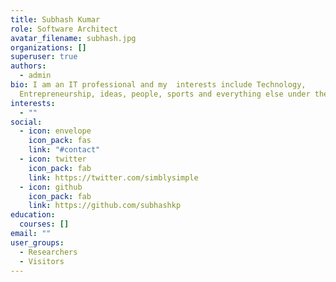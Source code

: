 ```yaml
---
title: Subhash Kumar
role: Software Architect
avatar_filename: subhash.jpg
organizations: []
superuser: true
authors:
  - admin
bio: I am an IT professional and my  interests include Technology,
  Entrepreneurship, ideas, people, sports and everything else under the sun.
interests:
  - ""
social:
  - icon: envelope
    icon_pack: fas
    link: "#contact"
  - icon: twitter
    icon_pack: fab
    link: https://twitter.com/simblysimple
  - icon: github
    icon_pack: fab
    link: https://github.com/subhashkp
education:
  courses: []
email: ""
user_groups:
  - Researchers
  - Visitors
---
```


